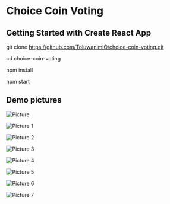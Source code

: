 # Choice Coin Voting

## Getting Started with Create React App
git clone https://github.com/ToluwanimiO/choice-coin-voting.git

cd choice-coin-voting

npm install

npm start

## Demo pictures

![Picture ](https://user-images.githubusercontent.com/42784614/147508923-0ad7c1a0-5ce5-4c95-94fd-c0c9dd4d7906.png)

![Picture 1](https://user-images.githubusercontent.com/42784614/147509026-76bd58c0-2572-464e-84be-17431042344e.png)

![Picture 2](https://user-images.githubusercontent.com/42784614/147509147-3a03401d-c847-4ff9-988e-9d389fae7680.png)

![Picture 3](https://user-images.githubusercontent.com/42784614/147509148-073152aa-6f5a-4654-a09c-e1722e3f31a9.png)

![Picture 4](https://user-images.githubusercontent.com/42784614/147509149-e0f4c97f-7c2e-4edf-8a00-bd49755ee106.png)

![Picture 5](https://user-images.githubusercontent.com/42784614/147509167-eda86d2e-db28-4c9c-bd62-0c3b4b4cac2e.png)

![Picture 6](https://user-images.githubusercontent.com/42784614/147509169-b5931d01-b4af-45da-8028-0b6c20c07786.png)

![Picture 7](https://user-images.githubusercontent.com/42784614/147509168-cdf27def-7126-4cc8-bc5f-91eb58182d00.png)

